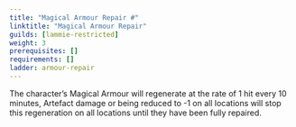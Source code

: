 ```yaml
---
title: "Magical Armour Repair #"
linktitle: "Magical Armour Repair"
guilds: [lammie-restricted]
weight: 3
prerequisites: []
requirements: []
ladder: armour-repair
---
```

The character’s Magical Armour will regenerate at the rate of 1 hit every 10 minutes, Artefact damage or being reduced to -1 on all locations will stop this regeneration on all locations until they have been fully repaired.